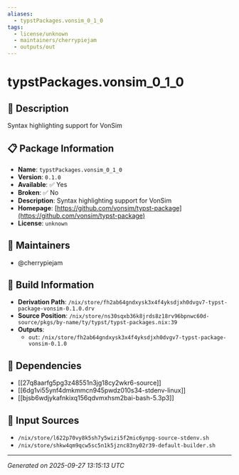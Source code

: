 ```yaml
---
aliases:
  - typstPackages.vonsim_0_1_0
tags:
  - license/unknown
  - maintainers/cherrypiejam
  - outputs/out
---
```


# typstPackages.vonsim_0_1_0

## 📝 Description

Syntax highlighting support for VonSim

## 📋 Package Information

- **Name**: `typstPackages.vonsim_0_1_0`
- **Version**: `0.1.0`
- **Available**: ✅ Yes
- **Broken**: ✅ No
- **Description**: Syntax highlighting support for VonSim
- **Homepage**: [https://github.com/vonsim/typst-package](https://github.com/vonsim/typst-package)
- **License**: `unknown`
## 👥 Maintainers

- @cherrypiejam


## 🔧 Build Information

- **Derivation Path**: `/nix/store/fh2ab64gndxysk3x4f4yksdjxh0dvgv7-typst-package-vonsim-0.1.0.drv`
- **Source Position**: `/nix/store/ns30sqxb36k8jrds8z18rv96bpnwc60d-source/pkgs/by-name/ty/typst/typst-packages.nix:39`
- **Outputs**:
  - `out`:  `/nix/store/fh2ab64gndxysk3x4f4yksdjxh0dvgv7-typst-package-vonsim-0.1.0`

## 🔗 Dependencies

- [[27q8aarfg5pg3z48551n3jg18cy2wkr6-source]]
- [[6dg1vi55ynf4dmkmmcn945pwdz010s34-stdenv-linux]]
- [[bjsb6wdjykafnkixq156qdvmxhsm2bai-bash-5.3p3]]

## 📁 Input Sources

- `/nix/store/l622p70vy8k5sh7y5wizi5f2mic6ynpg-source-stdenv.sh`
- `/nix/store/shkw4qm9qcw5sc5n1k5jznc83ny02r39-default-builder.sh`

---
*Generated on 2025-09-27 13:15:13 UTC*
